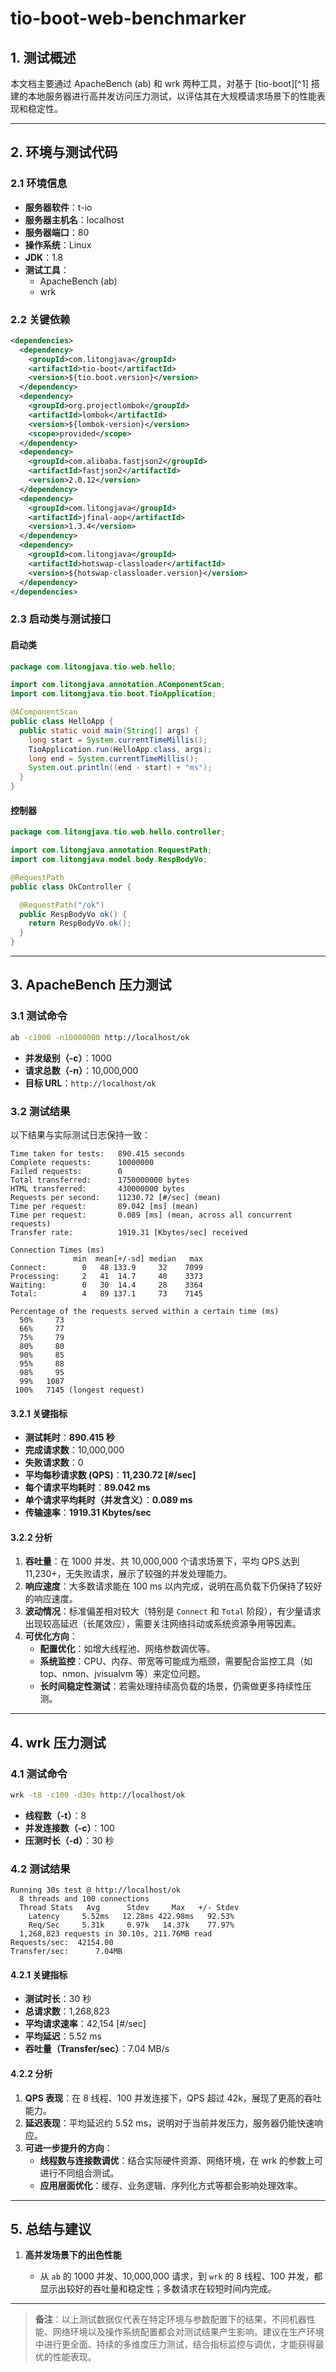 # tio-boot-web-benchmarker

## 1. 测试概述

本文档主要通过 ApacheBench (ab) 和 wrk 两种工具，对基于 [tio-boot][^1] 搭建的本地服务器进行高并发访问压力测试，以评估其在大规模请求场景下的性能表现和稳定性。

---

## 2. 环境与测试代码

### 2.1 环境信息

- **服务器软件**：t-io
- **服务器主机名**：localhost
- **服务器端口**：80
- **操作系统**：Linux
- **JDK**：1.8
- **测试工具**：
  - ApacheBench (ab)
  - wrk

### 2.2 关键依赖

```xml
<dependencies>
  <dependency>
    <groupId>com.litongjava</groupId>
    <artifactId>tio-boot</artifactId>
    <version>${tio.boot.version}</version>
  </dependency>
  <dependency>
    <groupId>org.projectlombok</groupId>
    <artifactId>lombok</artifactId>
    <version>${lombok-version}</version>
    <scope>provided</scope>
  </dependency>
  <dependency>
    <groupId>com.alibaba.fastjson2</groupId>
    <artifactId>fastjson2</artifactId>
    <version>2.0.12</version>
  </dependency>
  <dependency>
    <groupId>com.litongjava</groupId>
    <artifactId>jfinal-aop</artifactId>
    <version>1.3.4</version>
  </dependency>
  <dependency>
    <groupId>com.litongjava</groupId>
    <artifactId>hotswap-classloader</artifactId>
    <version>${hotswap-classloader.version}</version>
  </dependency>
</dependencies>
```

### 2.3 启动类与测试接口

#### 启动类

```java
package com.litongjava.tio.web.hello;

import com.litongjava.annotation.AComponentScan;
import com.litongjava.tio.boot.TioApplication;

@AComponentScan
public class HelloApp {
  public static void main(String[] args) {
    long start = System.currentTimeMillis();
    TioApplication.run(HelloApp.class, args);
    long end = System.currentTimeMillis();
    System.out.println((end - start) + "ms");
  }
}
```

#### 控制器

```java
package com.litongjava.tio.web.hello.controller;

import com.litongjava.annotation.RequestPath;
import com.litongjava.model.body.RespBodyVo;

@RequestPath
public class OkController {

  @RequestPath("/ok")
  public RespBodyVo ok() {
    return RespBodyVo.ok();
  }
}
```

---

## 3. ApacheBench 压力测试

### 3.1 测试命令

```bash
ab -c1000 -n10000000 http://localhost/ok
```

- **并发级别（-c）**：1000
- **请求总数（-n）**：10,000,000
- **目标 URL**：`http://localhost/ok`

### 3.2 测试结果

以下结果与实际测试日志保持一致：

```
Time taken for tests:   890.415 seconds
Complete requests:      10000000
Failed requests:        0
Total transferred:      1750000000 bytes
HTML transferred:       430000000 bytes
Requests per second:    11230.72 [#/sec] (mean)
Time per request:       89.042 [ms] (mean)
Time per request:       0.089 [ms] (mean, across all concurrent requests)
Transfer rate:          1919.31 [Kbytes/sec] received

Connection Times (ms)
              min  mean[+/-sd] median   max
Connect:        0   48 133.9     32    7099
Processing:     2   41  14.7     40    3373
Waiting:        0   30  14.4     28    3364
Total:          4   89 137.1     73    7145

Percentage of the requests served within a certain time (ms)
  50%     73
  66%     77
  75%     79
  80%     80
  90%     85
  95%     88
  98%     95
  99%   1087
 100%   7145 (longest request)
```

#### 3.2.1 关键指标

- **测试耗时**：**890.415 秒**
- **完成请求数**：10,000,000
- **失败请求数**：0
- **平均每秒请求数 (QPS)**：**11,230.72 [#/sec]**
- **每个请求平均耗时**：**89.042 ms**
- **单个请求平均耗时（并发含义）**：**0.089 ms**
- **传输速率**：**1919.31 Kbytes/sec**

#### 3.2.2 分析

1. **吞吐量**：在 1000 并发、共 10,000,000 个请求场景下，平均 QPS 达到 11,230+，无失败请求，展示了较强的并发处理能力。
2. **响应速度**：大多数请求能在 100 ms 以内完成，说明在高负载下仍保持了较好的响应速度。
3. **波动情况**：标准偏差相对较大（特别是 `Connect` 和 `Total` 阶段），有少量请求出现较高延迟（长尾效应），需要关注网络抖动或系统资源争用等因素。
4. **可优化方向**：
   - **配置优化**：如增大线程池、网络参数调优等。
   - **系统监控**：CPU、内存、带宽等可能成为瓶颈，需要配合监控工具（如 top、nmon、jvisualvm 等）来定位问题。
   - **长时间稳定性测试**：若需处理持续高负载的场景，仍需做更多持续性压测。

---

## 4. wrk 压力测试

### 4.1 测试命令

```bash
wrk -t8 -c100 -d30s http://localhost/ok
```

- **线程数（-t）**：8
- **并发连接数（-c）**：100
- **压测时长（-d）**：30 秒

### 4.2 测试结果

```
Running 30s test @ http://localhost/ok
  8 threads and 100 connections
  Thread Stats   Avg      Stdev     Max   +/- Stdev
    Latency     5.52ms   12.28ms 422.98ms   92.53%
    Req/Sec     5.31k     0.97k   14.37k    77.97%
  1,268,823 requests in 30.10s, 211.76MB read
Requests/sec:  42154.00
Transfer/sec:      7.04MB
```

#### 4.2.1 关键指标

- **测试时长**：30 秒
- **总请求数**：1,268,823
- **平均请求速率**：42,154 [#/sec]
- **平均延迟**：5.52 ms
- **吞吐量（Transfer/sec）**：7.04 MB/s

#### 4.2.2 分析

1. **QPS 表现**：在 8 线程、100 并发连接下，QPS 超过 42k，展现了更高的吞吐能力。
2. **延迟表现**：平均延迟约 5.52 ms，说明对于当前并发压力，服务器仍能快速响应。
3. **可进一步提升的方向**：
   - **线程数与连接数调优**：结合实际硬件资源、网络环境，在 wrk 的参数上可进行不同组合测试。
   - **应用层面优化**：缓存、业务逻辑、序列化方式等都会影响处理效率。

---

## 5. 总结与建议

1. **高并发场景下的出色性能**

   - 从 `ab` 的 1000 并发、10,000,000 请求，到 `wrk` 的 8 线程、100 并发，都显示出较好的吞吐量和稳定性；多数请求在较短时间内完成。

---

> **备注**：以上测试数据仅代表在特定环境与参数配置下的结果，不同机器性能、网络环境以及操作系统配置都会对测试结果产生影响。建议在生产环境中进行更全面、持续的多维度压力测试，结合指标监控与调优，才能获得最优的性能表现。
